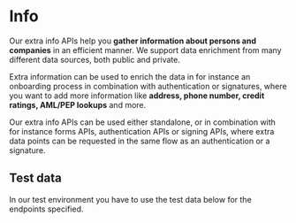 # Info

Our extra info APIs help you **gather information about persons and companies** in an efficient manner. We support data enrichment from many different data sources, both public and private.

Extra information can be used to enrich the data in for instance an onboarding process in combination with authentication or signatures, where you want to add more information like **address, phone number, credit ratings, AML/PEP lookups** and more.

Our extra info APIs can be used either standalone, or in combination with for instance forms APIs, authentication APIs or signing APIs, where extra data points can be requested in the same flow as an authentication or a signature.

## Test data

In our test environment you have to use the test data below for the endpoints specified.

